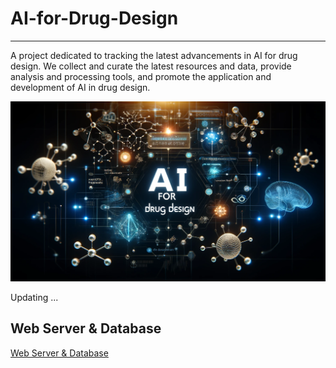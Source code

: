 # AI-for-Drug-Design

---

A project dedicated to tracking the latest advancements in AI for drug design. We collect and curate the latest resources and data, provide analysis and processing tools, and promote the application and development of AI in drug design.

![alt text](assets/home.webp)

Updating ...

<!-- ## Table of Content

| Category                  |                                 |
| ------------------------- | ------------------------------- |
| **Resource Type**         | [Paper](#paper)                 |
|                           | [Datasets](#dataset)            |
|                           | [Tools and Software](#)            |
|                           | [Tutorials and Guides]          |
| **Application Scenarios** | [Molecular Generation]          |
|                           | [Molecular Property Prediction] |
|                           | [Molecular Optimization]        |

## Paper -->

## Web Server & Database

[Web Server & Database](tools/main.md)

